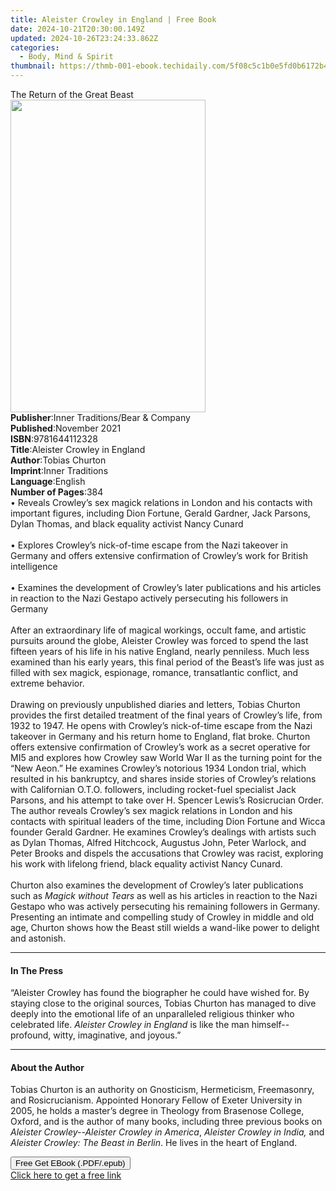 ```yaml
---
title: Aleister Crowley in England | Free Book
date: 2024-10-21T20:30:00.149Z
updated: 2024-10-26T23:24:33.862Z
categories:
  - Body, Mind & Spirit
thumbnail: https://thmb-001-ebook.techidaily.com/5f08c5c1b0e5fd0b6172b4b4b20ec987dfcd5ac5bba294b2801f8d264b089035.jpg
---
```

<main id="book-container">
  <div class="flex flex-col">
    <div class="book-brief flex-1 py-6 px-4 sm:p-6 md:py-10 md:px-8">
      <!-- brief-->
      <div class="book-brief-main">The Return of the Great Beast</div>
    </div>
    <div
      class="book-meta-info flex-1 grid gap-4 col-start-1 col-end-3 row-start-1 sm:mb-6 sm:grid-cols-4 lg:gap-6 lg:col-start-2 lg:row-end-6 lg:row-span-6 lg:mb-0"
    >
      <div
        class="book-meta-info-left place-content-center mt-4 p-4 text-sm leading-6 col-start-2 col-span-2 dark:text-slate-400"
      >
        <img
          class="w-full h-500 object-cover rounded-lg sm:h-255 sm:col-span-2 lg:col-span-full"
          src="https://img-001-ebook.techidaily.com/a169db5ba6016175991f787147a50a118a8d648dab0c05424ac9a64a196ad839.jpg"
          alt=""
          width="312"
          height="500"
        />
      </div>
      <div
        class="book-meta-info-right mt-2 col-start-1 row-start-2 col-span-3 self-center"
      >
        <!-- meta data  -->
        <div class="flex flex-col px-4 md:px-8">
          <div class="flex-1">
            <strong>Publisher</strong>:<span class="px-2"
              >Inner Traditions/Bear &amp; Company</span
            >
          </div>
          <div class="flex-1">
            <strong>Published</strong>:<span class="px-2">November 2021</span>
          </div>
          <div class="flex-1">
            <strong>ISBN</strong>:<span class="px-2">9781644112328</span>
          </div>
          <div class="flex-1">
            <strong>Title</strong>:<span class="px-2"
              >Aleister Crowley in England</span
            >
          </div>
          <div class="flex-1">
            <strong>Author</strong>:<span class="px-2">Tobias Churton</span>
          </div>
          <div class="flex-1">
            <strong>Imprint</strong>:<span class="px-2">Inner Traditions</span>
          </div>
          <div class="flex-1">
            <strong>Language</strong>:<span class="px-2">English</span>
          </div>
          <div class="flex-1">
            <strong>Number of Pages</strong>:<span class="px-2">384</span>
          </div>
        </div>
      </div>
    </div>
    <div class="book-description flex-1 py-6 px-4 sm:p-6 md:py-10 md:px-8">
      <div class="book-description-main">
        <div accordion-content="" id="description">
          • Reveals Crowley’s sex magick relations in London and his contacts
          with important figures, including Dion Fortune, Gerald Gardner, Jack
          Parsons, Dylan Thomas, and black equality activist Nancy Cunard
          <br /><br />• Explores Crowley’s nick-of-time escape from the Nazi
          takeover in Germany and offers extensive confirmation of Crowley’s
          work for British intelligence <br /><br />• Examines the development
          of Crowley’s later publications and his articles in reaction to the
          Nazi Gestapo actively persecuting his followers in Germany
          <br /><br />After an extraordinary life of magical workings, occult
          fame, and artistic pursuits around the globe, Aleister Crowley was
          forced to spend the last fifteen years of his life in his native
          England, nearly penniless. Much less examined than his early years,
          this final period of the Beast’s life was just as filled with sex
          magick, espionage, romance, transatlantic conflict, and extreme
          behavior. <br /><br />Drawing on previously unpublished diaries and
          letters, Tobias Churton provides the first detailed treatment of the
          final years of Crowley’s life, from 1932 to 1947. He opens with
          Crowley’s nick-of-time escape from the Nazi takeover in Germany and
          his return home to England, flat broke. Churton offers extensive
          confirmation of Crowley’s work as a secret operative for MI5 and
          explores how Crowley saw World War II as the turning point for the
          “New Aeon.” He examines Crowley’s notorious 1934 London trial, which
          resulted in his bankruptcy, and shares inside stories of Crowley’s
          relations with Californian O.T.O. followers, including rocket-fuel
          specialist Jack Parsons, and his attempt to take over H. Spencer
          Lewis’s Rosicrucian Order. The author reveals Crowley’s sex magick
          relations in London and his contacts with spiritual leaders of the
          time, including Dion Fortune and Wicca founder Gerald Gardner. He
          examines Crowley’s dealings with artists such as Dylan Thomas, Alfred
          Hitchcock, Augustus John, Peter Warlock, and Peter Brooks and dispels
          the accusations that Crowley was racist, exploring his work with
          lifelong friend, black equality activist Nancy Cunard.
          <br /><br />Churton also examines the development of Crowley’s later
          publications such as <i>Magick without Tears</i> as well as his
          articles in reaction to the Nazi Gestapo who was actively persecuting
          his remaining followers in Germany. Presenting an intimate and
          compelling study of Crowley in middle and old age, Churton shows how
          the Beast still wields a wand-like power to delight and astonish.
        </div>
        <div class="accordion-fader"></div>
      </div>
    </div>
    <div class="book-excerpts flex-1 py-6 px-4 sm:p-6 md:py-10 md:px-8">
      <!-- excerpts-->
      <div class="book-excerpts-main">
        <hr />
        <h4 class="placeholder placeholder-heading">
          <span>In The Press</span>
        </h4>
        <p>
          “Aleister Crowley has found the biographer he could have wished for.
          By staying close to the original sources, Tobias Churton has managed
          to dive deeply into the emotional life of an unparalleled religious
          thinker who celebrated life. <i>Aleister Crowley in England</i> is
          like the man himself--profound, witty, imaginative, and joyous.”
        </p>
      </div>
    </div>
    <div class="book-about-author flex-1 py-6 px-4 sm:p-6 md:py-10 md:px-8">
      <!-- about author-->
      <div class="book-main-author-main">
        <hr />
        <h4 class="placeholder placeholder-heading">
          <span>About the Author</span>
        </h4>
        <p>
          Tobias Churton is an authority on Gnosticism, Hermeticism,
          Freemasonry, and Rosicrucianism. Appointed Honorary Fellow of Exeter
          University in 2005, he holds a master’s degree in Theology from
          Brasenose College, Oxford, and is the author of many books, including
          three previous books on
          <i>Aleister Crowley--Aleister Crowley in America</i>,
          <i>Aleister Crowley in India,</i> and
          <i>Aleister Crowley: The Beast in Berlin</i>. He lives in the heart of
          England.
        </p>
      </div>
    </div>
    <div class="book-free-get flex-1 py-6 px-4 sm:p-6 md:py-10 md:px-8">
      <button
        id="btn-free-get"
        class="bg-blue-500 hover:bg-blue-700 text-white font-bold py-2 px-4 rounded"
      >
        Free Get EBook (.PDF/.epub)
      </button>
      <div id="countdown-display" class="px-2 text-lg mt-2"></div>
      <a
        id="free-link"
        class="hidden bg-blue-500 hover:bg-blue-700 text-white font-bold py-2 px-4 rounded"
        href="https://www.ebooks.com/en-us/book/210266250/aleister-crowley-in-england/tobias-churton/"
        target="_blank"
        >Click here to get a free link</a
      >
    </div>
    <script>
      let countdownTime = 0;
      let countdownInterval = null;
      document
        .getElementById('btn-free-get')
        .addEventListener('click', startCountdown);
      function startCountdown() {
        countdownTime = new Date().getTime() + 60000 * 3;
        countdownInterval = setInterval(updateCountdown, 1000);
        document.getElementById('btn-free-get').disabled = true;
        document
          .getElementById('btn-free-get')
          .classList.add('bg-gray-500', 'cursor-not-allowed');
      }
      function updateCountdown() {
        let currentTime = new Date().getTime();
        let timeLeft = countdownTime - currentTime;
        let secondsLeft = Math.floor(timeLeft / 1000);
        document.getElementById('countdown-display').innerHTML =
          `Remaining time: ${secondsLeft} seconds.`;
        if (secondsLeft <= 0) {
          clearInterval(countdownInterval);
          document.getElementById('btn-free-get').classList.add('hidden');
          document.getElementById('free-link').classList.remove('hidden');
          document.getElementById('countdown-display').innerHTML = '';
        }
      }
    </script>
  </div>
</main>

<ins class="adsbygoogle"
      style="display:block"
      data-ad-client="ca-pub-7571918770474297"
      data-ad-slot="8358498916"
      data-ad-format="auto"
      data-full-width-responsive="true"></ins>
    